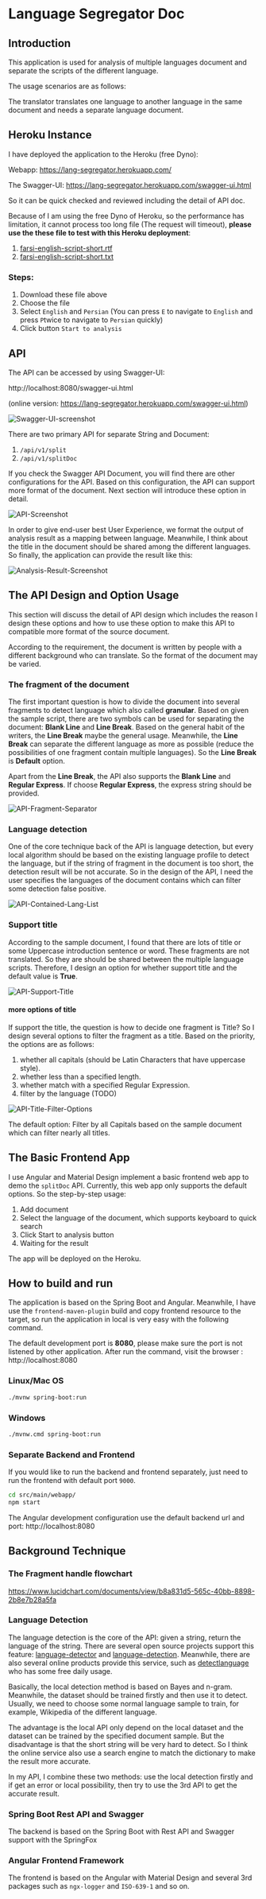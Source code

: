 # Language Segregator Doc

## Introduction

This application is used for analysis of multiple languages document and separate the scripts of the different language.

The usage scenarios are as follows:

The translator translates one language to another language in the same document and needs a separate language document.

## Heroku Instance

I have deployed the application to the Heroku (free Dyno):

Webapp: https://lang-segregator.herokuapp.com/

The Swagger-UI: https://lang-segregator.herokuapp.com/swagger-ui.html

So it can be quick checked and reviewed including the detail of API doc.

Because of I am using the free Dyno of Heroku, so the performance has limitation, it cannot process too long file (The request will timeout), **please use the these file to test with this Heroku deployment**:

1. [farsi-english-script-short.rtf](doc/test/farsi-english-script-short.rtf)
2. [farsi-english-script-short.txt](doc/test/farsi-english-script-short.txt)

### Steps:

1. Download these file above
2. Choose the file
3. Select `English` and `Persian` (You can press `E` to navigate to `English` and press `P`twice to navigate to `Persian` quickly)
4. Click button `Start to analysis`

## API 

The API can be accessed by using Swagger-UI: 

http://localhost:8080/swagger-ui.html

(online version: https://lang-segregator.herokuapp.com/swagger-ui.html)

![Swagger-UI-screenshot](/doc/img/api-swagger-ui.png)

There are two primary API for separate String and Document:

1. `/api/v1/split`
2. `/api/v1/splitDoc`

If you check the Swagger API Document, you will find there are other configurations for the API. Based on this configuration, the API can support more format of the document. Next section will introduce these option in detail.

![API-Screenshot](/doc/img/api-options.png)

In order to give end-user best User Experience, we format the output of analysis result as a mapping between language. Meanwhile, I think about the title in the document should be shared among the different languages. So finally, the application can provide the result like this: 

![Analysis-Result-Screenshot](/doc/img/webapp-analysis-resuolt.png)

## The API Design and  Option Usage

This section will discuss the detail of API design which includes the reason I design these options and how to use these option to make this API to compatible more format of the source document.

According to the requirement, the document is written by people with a different background who can translate. So the format of the document may be varied.

### The fragment of the document

The first important question is how to divide the document into several fragments to detect language which also called **granular**. Based on given the sample script, there are two symbols can be used for separating the document: **Blank Line** and **Line Break**. Based on the general habit of the writers, the **Line Break** maybe the general usage. Meanwhile, the **Line Break** can separate the different language as more as possible (reduce the possibilities of one fragment contain multiple languages). So the **Line Break** is **Default** option. 

Apart from the **Line Break**, the API also supports the **Blank Line** and **Regular Express**. If choose **Regular Express**, the express string should be provided.

![API-Fragment-Separator](/doc/img/api-option-separator.png)

### Language detection

One of the core technique back of the API is language detection, but every local algorithm should be based on the existing language profile to detect the language, but if the string of fragment in the document is too short, the detection result will be not accurate. So in the design of the API, I need the user specifies the languages of the document contains which can filter some detection false positive.

![API-Contained-Lang-List](/doc/img/api-option-lang-list.png)

### Support title

According to the sample document, I found that there are lots of title or some Uppercase introduction sentence or word. These fragments are not translated. So they are should be shared between the multiple language scripts. Therefore, I design an option for whether support title and the default value is **True**.

![API-Support-Title](/doc/img/api-option-support-title.png)

#### more options of title

If support the title, the question is how to decide one fragment is Title? So I design several options to filter the fragment as a title. Based on the priority, the options are as follows: 

1. whether all capitals (should be Latin Characters that have uppercase style).
2. whether less than a specified length.
3. whether match with a specified Regular Expression.
4. filter by the language (TODO)

![API-Title-Filter-Options](/doc/img/api-options-title-fitler-option.png)

The default option: Filter by all Capitals based on the sample document which can filter nearly all titles.

## The Basic Frontend App

I use Angular and Material Design implement a basic frontend web app to demo the `splitDoc` API. Currently, this web app only supports the default options. So the step-by-step usage:

1. Add document
2. Select the language of the document, which supports keyboard to quick search
3. Click Start to analysis button
4. Waiting for the result

The app will be deployed on the Heroku.

## How to build and run

The application is based on the Spring Boot and Angular. Meanwhile, I have use the `frontend-maven-plugin` build and copy frontend resource to the target, so run the application in local is very easy with the following command.

The default development port is **8080**, please make sure the port is not listened by other application. After run the command, visit the browser : http://localhost:8080

### Linux/Mac OS

```bash
./mvnw spring-boot:run
```

### Windows

```bash
./mvnw.cmd spring-boot:run
```

### Separate Backend and Frontend

If you would like to run the backend and frontend separately, just need to run the frontend with default port `9000`.

```bash
cd src/main/webapp/
npm start
```

The Angular development configuration use the default backend url and port: http://localhost:8080

## Background Technique

### The Fragment handle flowchart

https://www.lucidchart.com/documents/view/b8a831d5-565c-40bb-8898-2b8e7b28a5fa

### Language Detection

The language detection is the core of the API: given a string, return the language of the string. There are several open source projects support this feature: [language-detector](https://github.com/optimaize/language-detector) and [language-detection](https://github.com/shuyo/language-detection). Meanwhile, there are also several online products provide this service, such as [detectlanguage](http://detectlanguage.com/) who has some free daily usage.

Basically, the local detection method is based on Bayes and n-gram. Meanwhile, the dataset should be trained firstly and then use it to detect. Usually, we need to choose some normal language sample to train, for example, Wikipedia of the different language. 

The advantage is the local API only depend on the local dataset and the dataset can be trained by the specified document sample. But the disadvantage is that the short string will be very hard to detect. So I think the online service also use a search engine to match the dictionary to make the result more accurate.

In my API, I combine these two methods: use the local detection firstly and if get an error or local possibility, then try to use the 3rd API to get the accurate result.

### Spring Boot Rest API and Swagger

The backend is based on the Spring Boot with Rest API and Swagger support with the SpringFox

### Angular Frontend Framework

The frontend is based on the Angular with Material Design and several 3rd packages such as `ngx-logger` and `ISO-639-1` and so on.
